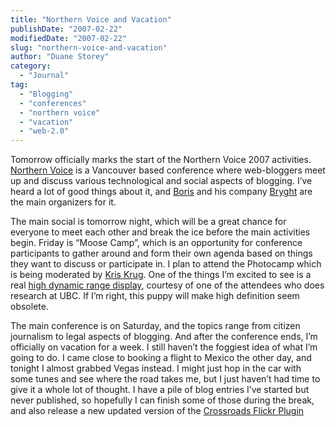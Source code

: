 ```yaml
---
title: "Northern Voice and Vacation"
publishDate: "2007-02-22"
modifiedDate: "2007-02-22"
slug: "northern-voice-and-vacation"
author: "Duane Storey"
category:
  - "Journal"
tag:
  - "Blogging"
  - "conferences"
  - "northern voice"
  - "vacation"
  - "web-2.0"
---
```


Tomorrow officially marks the start of the Northern Voice 2007 activities. [Northern Voice](http://www.northernvoice.ca) is a Vancouver based conference where web-bloggers meet up and discuss various technological and social aspects of blogging. I’ve heard a lot of good things about it, and [Boris](http://www.bmannconsulting.com) and his company [Bryght](http://www.bryght.com) are the main organizers for it.

The main social is tomorrow night, which will be a great chance for everyone to meet each other and break the ice before the main activities begin. Friday is “Moose Camp”, which is an opportunity for conference participants to gather around and form their own agenda based on things they want to discuss or participate in. I plan to attend the Photocamp which is being moderated by [Kris Krug](http://www.kriskrug.com). One of the things I’m excited to see is a real [high dynamic range display](http://brightsidetech.com/products/dr37p.php), courtesy of one of the attendees who does research at UBC. If I’m right, this puppy will make high definition seem obsolete.

The main conference is on Saturday, and the topics range from citizen journalism to legal aspects of blogging. And after the conference ends, I’m officially on vacation for a week. I still haven’t the foggiest idea of what I’m going to do. I came close to booking a flight to Mexico the other day, and tonight I almost grabbed Vegas instead. I might just hop in the car with some tunes and see where the road takes me, but I just haven’t had time to give it a whole lot of thought. I have a pile of blog entries I’ve started but never published, so hopefully I can finish some of those during the break, and also release a new updated version of the [Crossroads Flickr Plugin](http://www.migratorynerd.com/crossroads-plugin)